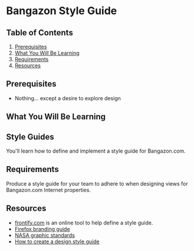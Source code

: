 # Bangazon Style Guide

## Table of Contents

1. [Prerequisites](#prerequisites)
1. [What You Will Be Learning](#what-you-will-be-learning)
1. [Requirements](#requirements)
1. [Resources](#resources)

## Prerequisites

* Nothing... except a desire to explore design 

## What You Will Be Learning

## Style Guides

You'll learn how to define and implement a style guide for Bangazon.com.

## Requirements

Produce a style guide for your team to adhere to when designing views for Bangazon.com Internet properties.

## Resources

* [frontify.com](http://frontify.com) is an online tool to help define a style guide.
* [Firefox branding guide](https://www.mozilla.org/en-US/styleguide/identity/firefox/branding/)
* [NASA graphic standards](https://standardsmanual.com/products/nasa-graphics-standards-manual)
* [How to create a design style guide](http://www.creativebloq.com/design/create-style-guides-1012963)